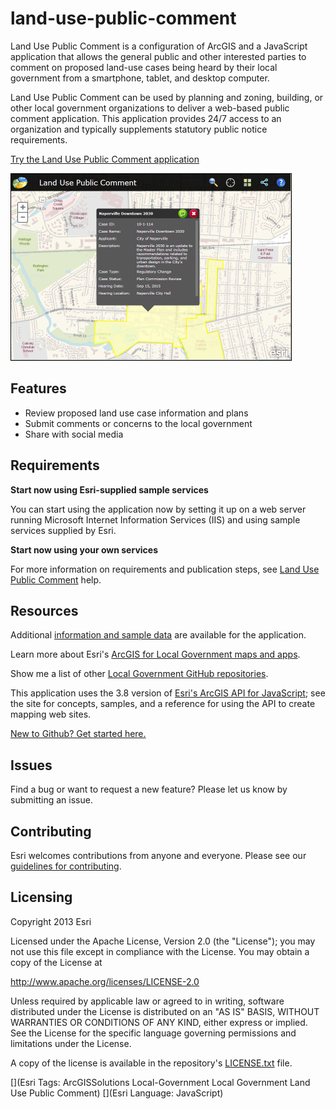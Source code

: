 # land-use-public-comment

Land Use Public Comment is a configuration of ArcGIS and a JavaScript application that allows the general public and other interested parties to comment on proposed land-use cases being heard by their local government from a smartphone, tablet, and desktop computer.

Land Use Public Comment can be used by planning and zoning, building, or other local government organizations to deliver a web-based public comment application. This application provides 24/7 access to an organization and typically supplements statutory public notice requirements.

[Try the Land Use Public Comment application](http://tryitlive.arcgis.com/LUPublicComment/)

[![Image of Land Use Public Comment application](land-use-public-comment.png "Land Use Public Comment application")](http://tryitlive.arcgis.com/LUPublicComment/)

## Features

* Review proposed land use case information and plans
* Submit comments or concerns to the local government
* Share with social media

## Requirements

**Start now using Esri-supplied sample services**

You can start using the application now by setting it up on a web server running Microsoft Internet Information Services (IIS) and using sample services supplied by Esri.

**Start now using your own services**

For more information on requirements and publication steps, see [Land Use Public Comment](http://solutions.arcgis.com/local-government/help/land-use-public-comment/) help.

## Resources

Additional [information and sample data](http://www.arcgis.com/home/item.html?id=76671a0cf4954b3bad18ac2ef06346b2) are available for the application.

Learn more about Esri's [ArcGIS for Local Government maps and apps](http://solutions.arcgis.com/local-government/).

Show me a list of other [Local Government GitHub repositories](http://esri.github.io/#Local-Government).

This application uses the 3.8 version of [Esri's ArcGIS API for JavaScript](http://help.arcgis.com/en/webapi/javascript/arcgis/); see the site for concepts, samples, and a reference for using the API to create mapping web sites.

[New to Github? Get started here.](http://htmlpreview.github.com/?https://github.com/Esri/esri.github.com/blob/master/help/esri-getting-to-know-github.html)

## Issues

Find a bug or want to request a new feature?  Please let us know by submitting an issue.

## Contributing

Esri welcomes contributions from anyone and everyone. Please see our [guidelines for contributing](https://github.com/esri/contributing).

## Licensing

Copyright 2013 Esri

Licensed under the Apache License, Version 2.0 (the "License"); you may not use this file except in compliance with the License. You may obtain a copy of the License at

   http://www.apache.org/licenses/LICENSE-2.0

Unless required by applicable law or agreed to in writing, software distributed under the License is distributed on an "AS IS" BASIS, WITHOUT WARRANTIES OR CONDITIONS OF ANY KIND, either express or implied. See the License for the specific language governing permissions and limitations under the License.

A copy of the license is available in the repository's [LICENSE.txt](LICENSE.txt) file.

[](Esri Tags: ArcGISSolutions Local-Government Local Government Land Use Public Comment)
[](Esri Language: JavaScript)
